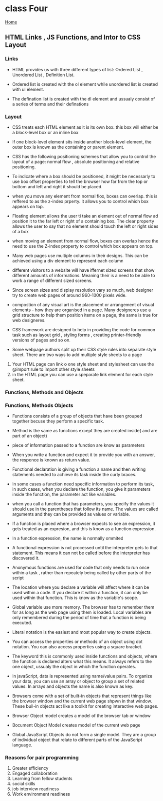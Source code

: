 # class Four

[Home](https://daviey52.github.io/reading-notes/)

## HTML Links , JS Functions, and Intor to CSS Layout

### Links

* HTML provides us with three different types of list: Ordered List , Unordered List , Definition List.

* Ordered list is created with the ol element while unordered list is created with ul element.

* The defination list is created with the dl element and ussualy consist of a series of terms and their definations

### Layout

* CSS treats each HTML element as it is its own box. this box will either be a block-level box or an inline box

* If one block-level element sits inside another block-level element, the outer box is known as the containing or parent element.

* CSS has the following positioning schemes that allow you to control the layout of a page: normal flow , absolute positioning and relative positioning.

* To indicate where a box should be positioned, it might be necessarly to use box offset properties to tell the browser how far from the top or bottom and left and right it should be placed.

* when you move any element from normal flox, boxes can overlap. this is reffered to as the z-index prperty. it allows you to control which box appears on top.

* Floating element allows the user ti take an element out of normal flow ad position it to the far left or right of a containing box. The clear property allows the user to say that no element should touch the left or right sides of a box

* when moving an element from normal flow, boxes can overlap hence the need to use the Z-index property to control which box appears on top.

* Many web pages use multiple columns in their designs. This can be achieved using a div element to represent each column

* different visitors to a website will have iffernet sized screens that show different amounts of informations. Meaning their is a need to be able to work a range of different sized screens.

* Since screen sizes and display resolution vary so much, web designer try to create web pages of around 960-1000 pixels wide.

* compostion of any visual art is the placement or arrangement of visual elements - how they are organised in a page. Many designeres use a grid structure to help them position items on a page, the same is true for web designeres.

* CSS framework are designed to help in providing the code for common task such as layout grid , styling forms , creating printer-friendly versions of pages and so on.

* Some webpage authors split up their CSS style rules into separate style sheet. There are two ways to add multiple style sheets to a page

1. Your HTML page can link o one style sheet and stylesheet can use the @import rule to import other style sheets
2. in the HTML page you can use a speparate link element for each style sheet.

### Functions, Methods and Objects

### Functions, Methods Objects

* Functions consists of a group of objects that have been grouped together becuse they perform a specific task.

* Method is the same as functions except they are created inside( and are part of an object)

* piece of information passed to a function are know as parameters

* When you write a function and expect it to provide you with an answer, the responce is known as return value.

* Functional declaration is giving a function a name and then writing statements needed to achieve its task inside the curly braces.

* In some cases a function need specific information to perform its task, in such cases, when you declare the function, you give it parameters inside the function, the parameter act like variables.

* when you call a function that has parameters, you specify the values it should use in the parentheses that follow its name. The values are called arguments and they can be provided as values or variable.

* If a function is placed where a browser expects to see an expression, it gets treated as an expresion, and this is know as a function expression.

* In a function expression, the name is normally ommited

* A functional expression is not processed until the interpreter gets to that statement. This means it can not be called before the interpreter has discovered it.

* Anonymous functions are used for code that only needs to run once within a task , rather than repeately being called by other parts of the script

* The location where you declare a variable will affect where it can be used within a code. If you declare it within a function, it can only be used within that function. This is know as the variable's scope.

* Global variable use more memory. The browser has to remember them for as long as the web page using them is loaded. Local variables are only remembered during the period of time that a function is being executed.

* Literal notation is the easiest and most popular way to create objects.

* You can access the properties or methods of an object using dot notation. You can also access properties using a square bracket.

* The keyword this is commonly used inside functions and objects, where the function is declared alters what this means. It always refers to the one object, ussualy the object in which the function operates.

* In javaScript, data is represented using name/value pairs. To organize your data, you can use an array or object to group a set of related values. In arrays and objects the name is also known as key.

* Browsers come with a set of built-in objects that represent things like the browser window and the current web page shpwn in that window. These buil-in objects act like a toolkit for creating interactive web pages.

* Browser Object model creates a model of the browser tab or window

* Bocument Object Model creates model of the current web page

* Global JavaScript Objects do not form a single model. They are a group of individual object that relate to different parts of the JavaScript language.

### Reasons for pair programming

1. Greater efficiency
2. Engaged collaboration
3. Learning from fellow students
4. social skills
5. job interview readiness
6. Work environment readiness
